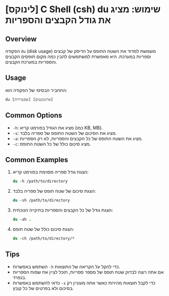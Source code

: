 # [לינוקס] C Shell (csh) du שימוש: מציג את גודל הקבצים והספריות

## Overview
הפקודה `du` (disk usage) משמשת למדוד את השטח התופס על הדיסק של קבצים וספריות במערכת. היא מאפשרת למשתמשים להבין כמה מקום תופסים הקבצים והספריות במערכת הקבצים.

## Usage
התחביר הבסיסי של הפקודה הוא:

```
du [אפשרויות] [ארגומנטים]
```

## Common Options
- `-h`: מציג את הגודל בפורמט קריא (כמו KB, MB).
- `-s`: מציג את הסיכום של השטח התופס של ספריה בלבד.
- `-a`: מציג את השטח התופס של כל הקבצים והספריות, לא רק הספריות.
- `-c`: מציג סיכום כולל של כל השטח התופס.

## Common Examples
1. הצגת גודל ספריה מסוימת בפורמט קריא:
   ```csh
   du -h /path/to/directory
   ```

2. הצגת סיכום של שטח תופס של ספריה בלבד:
   ```csh
   du -sh /path/to/directory
   ```

3. הצגת גודל של כל הקבצים והספריות בתיקייה הנוכחית:
   ```csh
   du -ah .
   ```

4. הצגת סיכום כולל של שטח תופס:
   ```csh
   du -ch /path/to/directory/*
   ```

## Tips
- השתמש באפשרות `-h` כדי להקל על הקריאה של התוצאות.
- אם אתה רוצה לבדוק שטח תופס של מספר ספריות, תוכל לציין את שמות הספריות בנפרד.
- כדאי להשתמש באפשרות `-s` כדי לקבל תוצאות מהירות כאשר אתה מעוניין רק בסיכום ולא בפרטים של כל קובץ.